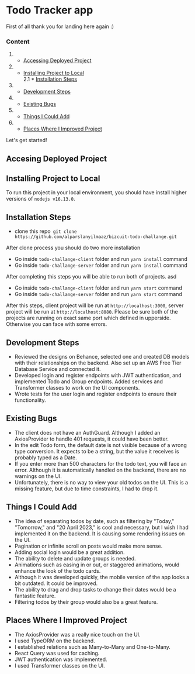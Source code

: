 # Todo Tracker app

First of all thank you for landing here again :)

### Content
1. - [Accessing Deployed Project](#accessing-deployed-project)
2. - [Installing Project to Local](#requirements)  
     2.1 \* [Installation Steps](#installation-steps)
3. - [Development Steps](#development-steps)
4. - [Existing Bugs](#existing-bugs)
5. - [Things I Could Add](#things-i-could-add)
6. - [Places Where I Improved Project](#improved)

Let's get started!

<a name="accessing-deployed-project">

## Accesing Deployed Project

<a name="requirements"/>

## Installing Project to Local

To run this project in your local environment, you should have install higher versions of `nodejs v16.13.0`.

## Installation Steps

- clone this repo` git clone https://github.com/alparslanyilmaaz/bizcuit-todo-challange.git`

After clone process you should do two more installation

- Go inside `todo-challange-client` folder and run `yarn install` command
- Go inside `todo-challange-server` folder and run `yarn install` command

After completing this steps you will be able to run both of projects.
asd

- Go inside `todo-challange-client` folder and run `yarn start` command
- Go inside `todo-challange-server` folder and run `yarn start` command

After this steps, client project will be run at `http://localhost:3000`, server project will be run at `http://localhost:8080`. Please be sure both of the projects are running on exact same port which defined in upperside. Otherwise you can face with some errors.

<a name="development-steps"/>

## Development Steps
- Reviewed the designs on Behance, selected one and created DB models with their relationships on the backend. Also set up an AWS Free Tier Database Service and connected it.
- Developed login and register endpoints with JWT authentication, and implemented Todo and Group endpoints. Added services and Transformer classes to work on the UI components.
- Wrote tests for the user login and register endpoints to ensure their functionality.

<a name="existing-bugs"/>

## Existing Bugs

- The client does not have an AuthGuard. Although I added an AxiosProvider to handle 401 requests, it could have been better.
- In the edit Todo form, the default date is not visible because of a wrong type conversion. It expects to be a string, but the value it receives is probably typed as a Date.
- If you enter more than 500 characters for the todo text, you will face an error. Although it is automatically handled on the backend, there are no warnings on the UI.
- Unfortunately, there is no way to view your old todos on the UI. This is a missing feature, but due to time constraints, I had to drop it.

<a name="things-i-could-add"/>

## Things I Could Add

- The idea of separating todos by date, such as filtering by "Today," "Tomorrow," and "20 April 2023," is cool and necessary, but I wish I had implemented it on the backend. It is causing some rendering issues on the UI.
- Pagination or infinite scroll on posts would make more sense.
- Adding social login would be a great addition.
- The ability to delete and update groups is needed.
- Animations such as easing in or out, or staggered animations, would enhance the look of the todo cards.
- Although it was developed quickly, the mobile version of the app looks a bit outdated. It could be improved.
- The ability to drag and drop tasks to change their dates would be a fantastic feature.
- Filtering todos by their group would also be a great feature.

<a name="improved"/>

## Places Where I Improved Project

- The AxiosProvider was a really nice touch on the UI.
- I used TypeORM on the backend.
- I established relations such as Many-to-Many and One-to-Many.
- React Query was used for caching.
- JWT authentication was implemented.
- I used Transformer classes on the UI.

